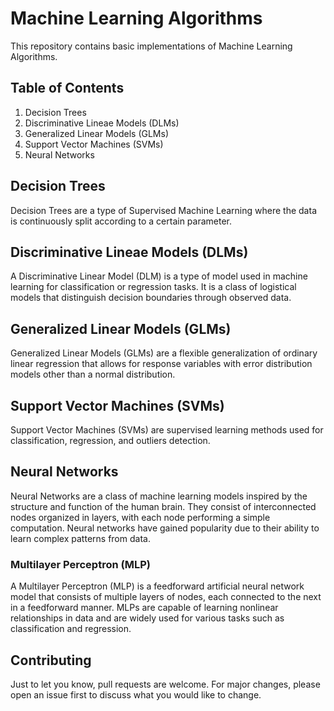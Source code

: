 # Machine Learning Algorithms

This repository contains basic implementations of Machine Learning Algorithms. 

## Table of Contents
1. Decision Trees
2. Discriminative Lineae Models (DLMs)
3. Generalized Linear Models (GLMs)
4. Support Vector Machines (SVMs)
5. Neural Networks

## Decision Trees
Decision Trees are a type of Supervised Machine Learning where the data is continuously split according to a certain parameter.

## Discriminative Lineae Models (DLMs)
A Discriminative Linear Model (DLM) is a type of model used in machine learning for classification or regression tasks. It is a class of logistical models that distinguish decision boundaries through observed data.

## Generalized Linear Models (GLMs)
Generalized Linear Models (GLMs) are a flexible generalization of ordinary linear regression that allows for response variables with error distribution models other than a normal distribution.

## Support Vector Machines (SVMs)
Support Vector Machines (SVMs) are supervised learning methods used for classification, regression, and outliers detection.

## Neural Networks
Neural Networks are a class of machine learning models inspired by the structure and function of the human brain. They consist of interconnected nodes organized in layers, with each node performing a simple computation. Neural networks have gained popularity due to their ability to learn complex patterns from data.

### Multilayer Perceptron (MLP)
A Multilayer Perceptron (MLP) is a feedforward artificial neural network model that consists of multiple layers of nodes, each connected to the next in a feedforward manner. MLPs are capable of learning nonlinear relationships in data and are widely used for various tasks such as classification and regression.

## Contributing
Just to let you know, pull requests are welcome. For major changes, please open an issue first to discuss what you would like to change.

